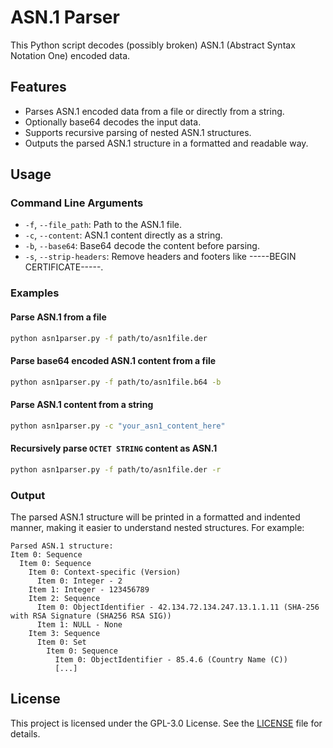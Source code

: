 # ASN.1 Parser

This Python script decodes (possibly broken) ASN.1 (Abstract Syntax Notation One) encoded data.

## Features
- Parses ASN.1 encoded data from a file or directly from a string.
- Optionally base64 decodes the input data.
- Supports recursive parsing of nested ASN.1 structures.
- Outputs the parsed ASN.1 structure in a formatted and readable way.

## Usage

### Command Line Arguments

- `-f`, `--file_path`: Path to the ASN.1 file.
- `-c`, `--content`: ASN.1 content directly as a string.
- `-b`, `--base64`: Base64 decode the content before parsing.
- `-s`, `--strip-headers`: Remove headers and footers like -----BEGIN CERTIFICATE-----.

### Examples

#### Parse ASN.1 from a file

```bash
python asn1parser.py -f path/to/asn1file.der
```

#### Parse base64 encoded ASN.1 content from a file

```bash
python asn1parser.py -f path/to/asn1file.b64 -b
```

#### Parse ASN.1 content from a string

```bash
python asn1parser.py -c "your_asn1_content_here"
```

#### Recursively parse `OCTET STRING` content as ASN.1

```bash
python asn1parser.py -f path/to/asn1file.der -r
```

### Output

The parsed ASN.1 structure will be printed in a formatted and indented manner, making it easier to understand nested structures. For example:

```
Parsed ASN.1 structure:
Item 0: Sequence
  Item 0: Sequence
    Item 0: Context-specific (Version)
      Item 0: Integer - 2
    Item 1: Integer - 123456789
    Item 2: Sequence
      Item 0: ObjectIdentifier - 42.134.72.134.247.13.1.1.11 (SHA-256 with RSA Signature (SHA256 RSA SIG))
      Item 1: NULL - None
    Item 3: Sequence
      Item 0: Set
        Item 0: Sequence
          Item 0: ObjectIdentifier - 85.4.6 (Country Name (C))
          [...]
```

## License

This project is licensed under the GPL-3.0 License. See the [LICENSE](LICENSE) file for details.
